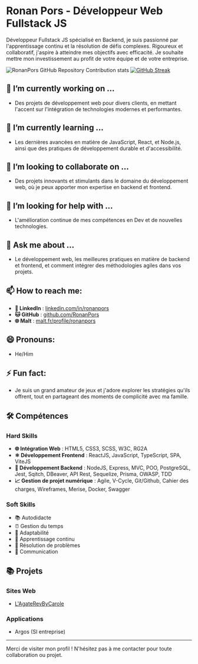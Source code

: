 # Ronan Pors - Développeur Web Fullstack JS

Développeur Fullstack JS spécialisé en Backend, je suis passionné par l'apprentissage continu et la résolution de défis complexes. Rigoureux et collaboratif, j'aspire à atteindre mes objectifs avec efficacité. Je souhaite mettre mon investissement au profit de votre équipe et de votre entreprise.

![RonanPors GitHub Repository Contribution stats](https://github-contributor-stats.vercel.app/api?username=RonanPors) 
[![GitHub Streak](https://streak-stats.demolab.com?user=RonanPors&theme=react&hide_border=true&locale=fr&mode=weekly)](https://git.io/streak-stats)

## 🔭 I’m currently working on ...
- Des projets de développement web pour divers clients, en mettant l'accent sur l'intégration de technologies modernes et performantes.

## 🌱 I’m currently learning ...
- Les dernières avancées en matière de JavaScript, React, et Node.js, ainsi que des pratiques de développement durable et d'accessibilité.

## 👯 I’m looking to collaborate on ...
- Des projets innovants et stimulants dans le domaine du développement web, où je peux apporter mon expertise en backend et frontend.

## 🤔 I’m looking for help with ...
- L'amélioration continue de mes compétences en Dev et de nouvelles technologies.

## 💬 Ask me about ...
- Le développement web, les meilleures pratiques en matière de backend et frontend, et comment intégrer des méthodologies agiles dans vos projets.

## 📫 How to reach me:
- **🔗 LinkedIn** : [linkedin.com/in/ronanpors](https://www.linkedin.com/in/ronanpors)
- **🐱 GitHub** : [github.com/RonanPors](https://github.com/RonanPors)
- **🌐 Malt** : [malt.fr/profile/ronanpors](https://www.malt.fr/profile/ronanpors)

## 😄 Pronouns:
- He/Him

## ⚡ Fun fact:
- Je suis un grand amateur de jeux et j'adore explorer les stratégies qu'ils offrent, tout en partageant des moments de complicité avec ma famille.

## 🛠️ Compétences

### Hard Skills
- **🌐 Intégration Web** : HTML5, CSS3, SCSS, W3C, RG2A
- **⚛️ Développement Frontend** : ReactJS, JavaScript, TypeScript, SPA, ViteJS
- **🔧 Développement Backend** : NodeJS, Express, MVC, POO, PostgreSQL, Jest, Sqitch, DBeaver, API Rest, Sequelize, Prisma, OWASP, TDD
- **📈 Gestion de projet numérique** : Agile, V-Cycle, Git/Github, Cahier des charges, Wireframes, Merise, Docker, Swagger

### Soft Skills
- 📚 Autodidacte
- ⏰ Gestion du temps
- 🌟 Adaptabilité
- 🔄 Apprentissage continu
- 🧩 Résolution de problèmes
- 💬 Communication

## 📚 Projets

### Sites Web
- [L'AgateRevByCarole](http://www.lagaterevbycarole.fr)

### Applications
- Argos (SI entreprise)


---

Merci de visiter mon profil ! N'hésitez pas à me contacter pour toute collaboration ou projet.
